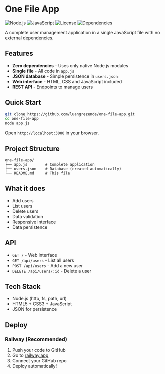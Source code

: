 # One File App

![Node.js](https://img.shields.io/badge/Node.js-18+-339933?style=for-the-badge&logo=node.js&logoColor=white)
![JavaScript](https://img.shields.io/badge/JavaScript-ES6+-F7DF1E?style=for-the-badge&logo=javascript&logoColor=black)
![License](https://img.shields.io/badge/License-MIT-green?style=for-the-badge)
![Dependencies](https://img.shields.io/badge/Dependencies-0-brightgreen?style=for-the-badge)

A complete user management application in a single JavaScript file with no external dependencies.

## Features

- **Zero dependencies** - Uses only native Node.js modules
- **Single file** - All code in `app.js`  
- **JSON database** - Simple persistence in `users.json`
- **Web interface** - HTML, CSS and JavaScript included
- **REST API** - Endpoints to manage users

## Quick Start

```bash
git clone https://github.com/luangrezende/one-file-app.git
cd one-file-app
node app.js
```

Open `http://localhost:3000` in your browser.

## Project Structure

```
one-file-app/
├── app.js        # Complete application
├── users.json    # Database (created automatically)
└── README.md     # This file
```

## What it does

- Add users
- List users
- Delete users
- Data validation
- Responsive interface
- Data persistence

## API

- `GET /` - Web interface
- `GET /api/users` - List all users
- `POST /api/users` - Add a new user
- `DELETE /api/users/:id` - Delete a user

## Tech Stack

- Node.js (http, fs, path, url)
- HTML5 + CSS3 + JavaScript
- JSON for persistence

## Deploy

### Railway (Recommended)
1. Push your code to GitHub
2. Go to [railway.app](https://railway.app)
3. Connect your GitHub repo
4. Deploy automatically!